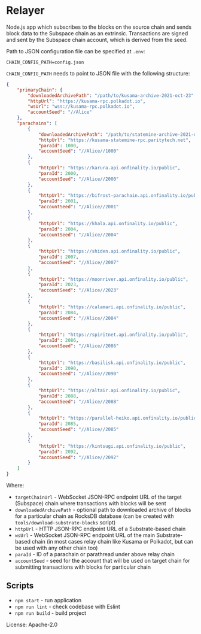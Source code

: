 # Relayer

Node.js app which subscribes to the blocks on the source chain and sends block data to the Subspace chain as an extrinsic.
Transactions are signed and sent by the Subspace chain account, which is derived from the seed.

Path to JSON configuration file can be specified at `.env`:
```
CHAIN_CONFIG_PATH=config.json
```

`CHAIN_CONFIG_PATH` needs to point to JSON file with the following structure:
```json
{
    "primaryChain": {
        "downloadedArchivePath": "/path/to/kusama-archive-2021-oct-23",
        "httpUrl": "https://kusama-rpc.polkadot.io",
        "wsUrl": "wss://kusama-rpc.polkadot.io",
        "accountSeed": "//Alice"
    },
    "parachains": [
        {
            "downloadedArchivePath": "/path/to/statemine-archive-2021-oct-23",
            "httpUrl": "https://kusama-statemine-rpc.paritytech.net",
            "paraId": 1000,
            "accountSeed": "//Alice//1000"
        },
        {
            "httpUrl": "https://karura.api.onfinality.io/public",
            "paraId": 2000,
            "accountSeed": "//Alice//2000"
        },
        {
            "httpUrl": "https://bifrost-parachain.api.onfinality.io/public",
            "paraId": 2001,
            "accountSeed": "//Alice//2001"
        },
        {
            "httpUrl": "https://khala.api.onfinality.io/public",
            "paraId": 2004,
            "accountSeed": "//Alice//2004"
        },
        {
            "httpUrl": "https://shiden.api.onfinality.io/public",
            "paraId": 2007,
            "accountSeed": "//Alice//2007"
        },
        {
            "httpUrl": "https://moonriver.api.onfinality.io/public",
            "paraId": 2023,
            "accountSeed": "//Alice//2023"
        },
        {
            "httpUrl": "https://calamari.api.onfinality.io/public",
            "paraId": 2084,
            "accountSeed": "//Alice//2084"
        },
        {
            "httpUrl": "https://spiritnet.api.onfinality.io/public",
            "paraId": 2086,
            "accountSeed": "//Alice//2086"
        },
        {
            "httpUrl": "https://basilisk.api.onfinality.io/public",
            "paraId": 2090,
            "accountSeed": "//Alice//2090"
        },
        {
            "httpUrl": "https://altair.api.onfinality.io/public",
            "paraId": 2088,
            "accountSeed": "//Alice//2088"
        },
        {
            "httpUrl": "https://parallel-heiko.api.onfinality.io/public",
            "paraId": 2085,
            "accountSeed": "//Alice//2085"
        },
        {
            "httpUrl": "https://kintsugi.api.onfinality.io/public",
            "paraId": 2092,
            "accountSeed": "//Alice//2092"
        }
    ]
}
```

Where:
* `targetChainUrl` - WebSocket JSON-RPC endpoint URL of the target (Subspace) chain where transactions with blocks will be sent
* `downloadedArchivePath` - optional path to downloaded archive of blocks for a particular chain as RocksDB database (can be created with `tools/download-substrate-blocks` script)
* `httpUrl` - HTTP JSON-RPC endpoint URL of a Substrate-based chain
* `wsUrl` - WebSocket JSON-RPC endpoint URL of the main Substrate-based chain (in most cases relay chain like Kusama or Polkadot, but can be used with any other chain too)
* `paraId` - ID of a parachain or parathread under above relay chain
* `accountSeed` - seed for the account that will be used on target chain for submitting transactions with blocks for particular chain

## Scripts
- `npm start` - run application
- `npm run lint` - check codebase with Eslint
- `npm run build` - build project

License: Apache-2.0
